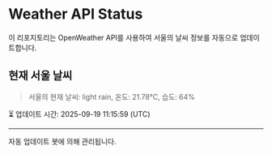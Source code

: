
# Weather API Status

이 리포지토리는 OpenWeather API를 사용하여 서울의 날씨 정보를 자동으로 업데이트합니다.

## 현재 서울 날씨
> 서울의 현재 날씨: light rain, 온도: 21.78°C, 습도: 64%

⏳ 업데이트 시간: 2025-09-19 11:15:59 (UTC)

---
자동 업데이트 봇에 의해 관리됩니다.
